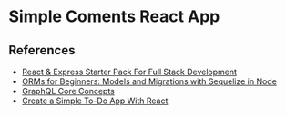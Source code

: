 # Simple Coments React App

## References

* [React & Express Starter Pack For Full Stack Development](https://www.youtube.com/watch?v=v0t42xBIYIs)
* [ORMs for Beginners: Models and Migrations with Sequelize in Node](https://www.duringthedrive.com/2017/05/06/models-migrations-sequelize-node/)
* [GraphQL Core Concepts](https://www.howtographql.com/basics/2-core-concepts/)
* [Create a Simple To-Do App With React](https://scotch.io/tutorials/create-a-simple-to-do-app-with-react)


